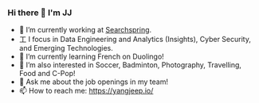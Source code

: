 ### Hi there 👋 I'm JJ
- 🔭 I’m currently working at [Searchspring](https://github.com/searchspring).
- ⼯ I focus in Data Engineering and Analytics (Insights), Cyber Security, and Emerging Technologies. 
- 🌱 I’m currently learning French on Duolingo! 
- 👯 I’m also interested in Soccer, Badminton, Photography, Travelling, Food and C-Pop!
- 💬 Ask me about the job openings in my team! 
- 📫 How to reach me: https://yangjeep.io/

<!--
**yangjeep/yangjeep** is a ✨ _special_ ✨ repository because its `README.md` (this file) appears on your GitHub profile.

Here are some ideas to get you started:

- 🔭 I’m currently working on ...
- 🌱 I’m currently learning ...
- 👯 I’m looking to collaborate on ...
- 🤔 I’m looking for help with ...
- 💬 Ask me about ...
- 📫 How to reach me: ...
- 😄 Pronouns: ...
- ⚡ Fun fact: ...
-->
